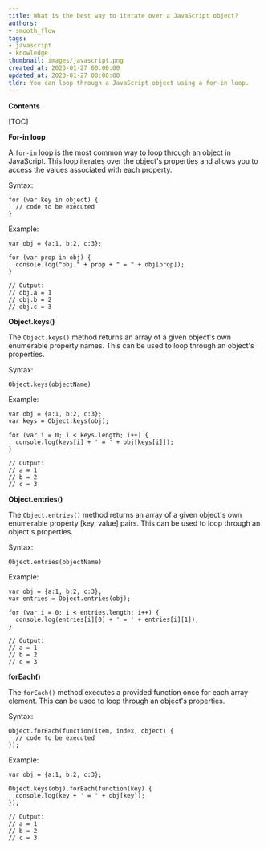 ```yaml
---
title: What is the best way to iterate over a JavaScript object?
authors:
- smooth_flow
tags:
- javascript
- knowledge
thumbnail: images/javascript.png
created_at: 2023-01-27 00:00:00
updated_at: 2023-01-27 00:00:00
tldr: You can loop through a JavaScript object using a for-in loop.
---
```


**Contents**

[TOC]

**For-in loop**

A `for-in` loop is the most common way to loop through an object in JavaScript. This loop iterates over the object's properties and allows you to access the values associated with each property. 

Syntax: 
```
for (var key in object) {
  // code to be executed
}
```
Example: 
```
var obj = {a:1, b:2, c:3};

for (var prop in obj) {
  console.log("obj." + prop + " = " + obj[prop]);
}

// Output:
// obj.a = 1
// obj.b = 2
// obj.c = 3
```

**Object.keys()**

The `Object.keys()` method returns an array of a given object's own enumerable property names. This can be used to loop through an object's properties. 

Syntax:
```
Object.keys(objectName)
```
Example:
```
var obj = {a:1, b:2, c:3};
var keys = Object.keys(obj);

for (var i = 0; i < keys.length; i++) {
  console.log(keys[i] + ' = ' + obj[keys[i]]);
}

// Output:
// a = 1
// b = 2
// c = 3
```

**Object.entries()**

The `Object.entries()` method returns an array of a given object's own enumerable property [key, value] pairs. This can be used to loop through an object's properties. 

Syntax:
```
Object.entries(objectName)
```
Example:
```
var obj = {a:1, b:2, c:3};
var entries = Object.entries(obj);

for (var i = 0; i < entries.length; i++) {
  console.log(entries[i][0] + ' = ' + entries[i][1]);
}

// Output:
// a = 1
// b = 2
// c = 3
```

**forEach()**

The `forEach()` method executes a provided function once for each array element. This can be used to loop through an object's properties. 

Syntax:
```
Object.forEach(function(item, index, object) {
  // code to be executed
});
```
Example:
```
var obj = {a:1, b:2, c:3};

Object.keys(obj).forEach(function(key) {
  console.log(key + ' = ' + obj[key]);
});

// Output:
// a = 1
// b = 2
// c = 3
```
